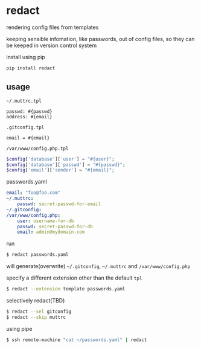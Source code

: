 # redact

rendering config files from templates

keeping sensible infomation, like passwords, out of config files, so they can
be keeped in version control system

install using pip
```sh
pip install redact
```

## usage

`~/.muttrc.tpl`
```
passwd: #{passwd}
address: #{email}
```

`.gitconfig.tpl`
```
email = #{email}
```

`/var/www/config.php.tpl`
```php
$config['database']['user'] = "#{user}";
$config['database']['passwd'] = "#{passwd}";
$config['email']['sender'] = "#{email}";
```

passwords.yaml
```yaml
email: "foo@foo.com"
~/.muttrc:
    passwd: secret-passwd-for-email
~/.gitconfig:
/var/www/config.php:
    user: username-for-db
    passwd: secret-passwd-for-db
    email: admin@mydomain.com
```

run
```sh
$ redact passwords.yaml
```

will generate(overwrite)
`~/.gitconfig`, `~/.muttrc` and `/var/www/config.php`

specify a different extension other than the default `tpl`
```sh
$ redact --extension template passwords.yaml
```

selectively redact(TBD)
```sh
$ redact --sel gitconfig
$ redact --skip muttrc
```

using pipe
```sh
$ ssh remote-machine "cat ~/passwords.yaml" | redact
```
